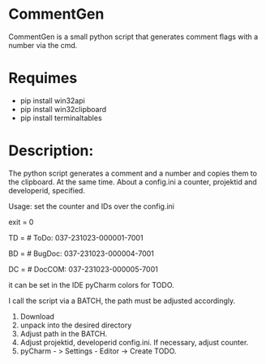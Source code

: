 # CommentGen
CommentGen is a small python script that generates comment flags with a number via the cmd. 

# Requimes 
  - pip install win32api 
  - pip install win32clipboard
  - pip install terminaltables

# Description:
The python script generates a comment and a number and copies them to the clipboard. At the same time. 
About a config.ini a counter, projektid and developerid, specified. 

  Usage: set the counter and IDs over the config.ini
  
  exit = 0

  TD = # ToDo: 037-231023-000001-7001

  BD = # BugDoc: 037-231023-000004-7001

  DC = # DocCOM: 037-231023-000005-7001   

it can be set in the IDE pyCharm colors for TODO. 

I call the script via a BATCH, the path must be adjusted accordingly.  


  1. Download 
  2. unpack into the desired directory
  3. Adjust path in the BATCH. 
  4. Adjust projektid, developerid config.ini. If necessary, adjust counter. 
  5. pyCharm - > Settings - Editor -> Create TODO.  

